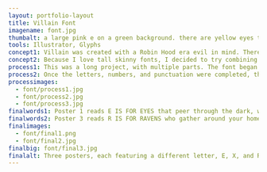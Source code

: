 ```yaml
---
layout: portfolio-layout
title: Villain Font
imagename: font.jpg
thumbalt: a large pink e on a green background. there are yellow eyes to the right of it.
tools: Illustrator, Glyphs
concept1: Villain was created with a Robin Hood era evil in mind. There was a bit of world building involved, which helped round out the font overall. The story would have been something like this; Set in Germany sometime in the late 1800s an awful cunning evil swept through the land. They wrote awful letters and had awful spirits that linger about them, and they knew far too much about poison. It was based loosely on a modern Fractura style, inspiration coming from how you would write with a chisel tipped pen.
concept2: Because I love tall skinny fonts, I decided to try combining the effect of a tall cap height with an old fashioned feel. The best part was having a story that this font would be in, it made it all the more magical to actually say, alright, how would they write this? How would the punctuation look? I was able to weave a story with just how I created the letters.  The project also included a set of dingbats, and that was fun to image what kind of bits of the world I could create.
process1: This was a long project, with multiple parts. The font began as handwritten letterforms, rewritten over and over again to get the weights and angles. It was then scanned and traced in Illustrator, where it was adjusted to a grid and made the same weight. At this point, we exported one letter out to be 3D printed, which was incredible to do, and to see how exactly the letter physically looks.
process2: Once the letters, numbers, and punctuation were completed, they were brought into Glyphs to adjust them further. There was where the kerning and leading were created, as well as doing some custom pairs for certain letters.  The final part was creating a poster to celebrate the font. These posters each had to talk about an aspect of the font.
processimages:
  - font/process1.jpg
  - font/process2.jpg
  - font/process3.jpg
finalwords1: Poster 1 reads E IS FOR EYES that peer through the dark, watching and waiting, weeping, withering in darkness. Villain has a narrow aperture, which allows for a condensed look. The arcs are sharply transitioned much like a brushstroke of ink, narrow to wide and full. Perfect for that dreadful letter you mean to send. Poster 2 reads  X IS FOR XANTHIC the nitrogenous compound found in the blood you left behind when you killed the queen and her men. Their ghosts still clamor outside your windows. Villain has a large x-height, emphasized by the tall ascenders and descenders. Lowercase letters are half the height of the uppercase, which allows you to recount how the queen was murdered in more detail.
finalwords2: Poster 3 reads R IS FOR RAVENS who gather around your home in a great cloud of unkindness, shadowing the sun and moon from reaching the tall dark windows. Villain has downturned terminals that taper and turn like the sharp beak of the raven. The terminals are reflected throughout the font.
finalimages:
  - font/final1.png
  - font/final2.jpg
finalbig: font/final3.jpg
finalalt: Three posters, each featuring a different letter, E, X, and R.
---
```


